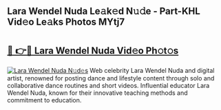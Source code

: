 ## Lara Wendel Nuda Le𝚊k𝚎d N𝚞𝚍e - Part-KHL Vid𝚎o Le𝚊ks Photos MYtj7

# <h2><a href="http://fbbzfmu.evod.top/?m=Lara+Wendel+Nuda">🔗 👉🔴 Lara Wendel Nuda Vid𝚎o Ph𝚘t𝚘s</a></h2>

[![Lara Wendel Nuda N𝚞d𝚎s](https://i.imgur.com/8V9OHl7.gif)](http://fbbzfmu.evod.top/?m=Lara+Wendel+Nuda)
Web celebrity Lara Wendel Nuda and digital artist, renowned for posting dance and lifestyle content through solo and collaborative dance routines and short videos. Influential educator Lara Wendel Nuda, known for their innovative teaching methods and commitment to education. 
